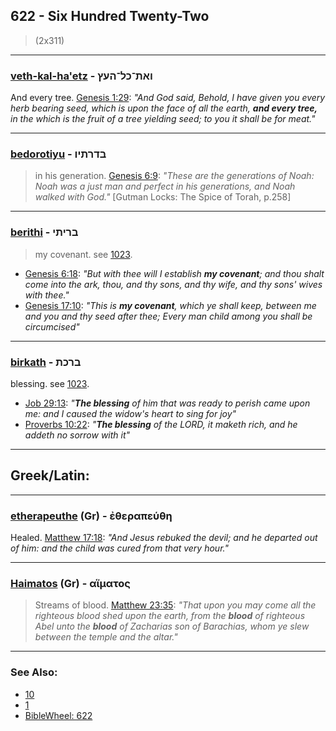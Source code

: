 ## 622 - Six Hundred Twenty-Two
> (2x311)

---

### [veth-kal-ha'etz](/keys/ATh-KL-HOTz) - ואת־כל־העץ
And every tree. [Genesis 1:29](https://biblehub.com/genesis/1-29.htm): *"And God said, Behold, I have given you every herb bearing seed, which is upon the face of all the earth, **and every tree,** in the which is the fruit of a tree yielding seed; to you it shall be for meat."*

---

### [bedorotiyu](/keys/BDRThIV) - בדרתיו
> in his generation. [Genesis 6:9](https://biblehub.com/genesis/6-9.htm): *"These are the generations of Noah: Noah was a just man and perfect in his generations, and Noah walked with God."* [Gutman Locks: The Spice of Torah, p.258]

---

### [berithi](/keys/BRIThI) - בריתי
> my covenant. see [1023](1023).

- [Genesis 6:18](https://biblehub.com/genesis/6-18.htm): *"But with thee will I establish **my covenant**; and thou shalt come into the ark, thou, and thy sons, and thy wife, and thy sons' wives with thee."*
- [Genesis 17:10](https://biblehub.com/genesis/17-10.htm): *"This is **my covenant**, which ye shall keep, between me and you and thy seed after thee; Every man child among you shall be circumcised"*

---

### [birkath](/keys/BRKTh) - ברכת
blessing. see [1023](1023).

- [Job 29:13](https://biblehub.com/job/29-13.htm): *"**The blessing** of him that was ready to perish came upon me: and I caused the widow's heart to sing for joy"*
- [Proverbs 10:22](https://biblehub.com/proverbs/10-22.htm): *"**The blessing** of the LORD, it maketh rich, and he addeth no sorrow with it"*


---

## Greek/Latin:

---

### [etherapeuthe](/greek?word=etherapeuthh) (Gr) - ἐθεραπεύθη
Healed. [Matthew 17:18](https://biblehub.com/matthew/17-18.htm): *"And Jesus rebuked the devil; and he departed out of him: and the child was cured from that very hour."*

---

### [Haimatos](/greek?word=aimatos) (Gr) - αἵματος
> Streams of blood. [Matthew 23:35](https://biblehub.com/matthew/23-35.htm): *"That upon you may come all the righteous blood shed upon the earth, from the **blood** of righteous Abel unto the **blood** of Zacharias son of Barachias, whom ye slew between the temple and the altar."*

---

### See Also:

- [10](10)
- [1](1)
- [BibleWheel: 622](https://www.biblewheel.com/GR/GR_Database.php?Gem_Number=622)
